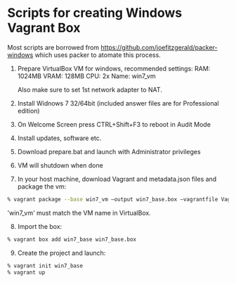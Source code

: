 Scripts for creating Windows Vagrant Box
========================================

Most scripts are borrowed from https://github.com/joefitzgerald/packer-windows
which uses packer to atomate this process.

1. Prepare VirtualBox VM for windows, recommended settings:
    RAM: 1024MB
    VRAM: 128MB
    CPU: 2x
    Name: win7_vm

    Also make sure to set 1st network adapter to NAT.

2. Install Widnows 7 32/64bit (included answer files are for Professional edition)
3. On Welcome Screen press CTRL+Shift+F3 to reboot in Audit Mode
4. Install updates, software etc.
5. Download prepare.bat and launch with Administrator privileges
6. VM will shutdown when done
7. In your host machine, download Vagrant and metadata.json files and package the vm:

```bash
% vagrant package --base win7_vm —output win7_base.box —vagrantfile Vagrantfile —include metadata.json
```

'win7_vm' must match the VM name in VirtualBox.

8. Import the box:

```bash
% vagrant box add win7_base win7_base.box
```

9. Create the project and launch:

```bash
% vagrant init win7_base
% vagrant up
```